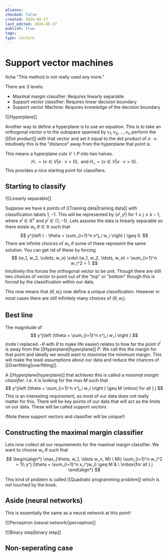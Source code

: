 ```yaml
---
aliases: 
checked: false
created: 2024-08-17
last_edited: 2024-08-17
publish: true
tags: 
type: lecture
---
```

# Support vector machines

Itcha "This method is not really used any more."

There are 3 levels:
- Maximal margin classifier: Requires linearly separable
- Support vector classifier: Requires linear decision boundary
- Support vector Machine: Requires knowledge of the decision boundary

![[Hyperplane]]

Another way to define a hyperplane is to use an equation. This is to take an orthogonal vector $o$ to the subspace spanned by $v_1, v_2, \ldots, v_n$ perform the [[Dot product]] with that vector and set it equal to the dot product of $o \cdot x$. Intuitively this is the "distance" away from the hyperplane that point is.

This means a hyperplane cuts $V \backslash P$ into two halves.
$$
H_- =\{v \in V \vert o \cdot v < 0\}, \mbox{ and } H_+ = \{v \in V \vert o \cdot v > 0 \}.
$$
This provides a nice starting point for classifiers.

## Starting to classify

![[Linearly separable]]

Suppose we have $k$ points of [[Training data|training data]] with classification labels $1, -1$. This will be represented by $(x^j, y^j)$ for $1 \leq j \leq k-1$, where $x^j \in \mathbb{R}^n$ and $y^j \in \{1, -1\}$. Lets assume the data is linearly separable so there exists $w_i, \theta \in \mathbb{R}$ such that
$$
y^j\left ( - \theta + \sum_{i=1}^n x^j_i w_i \right ) \geq 0.
$$
There are infinite choices of $w_i, \theta$ some of these represent the same solution. You can get rid of these by forcing
$$
(w_1, w_2, \cdots, w_n) \cdot (w_1, w_2, \ldots, w_n) = \sum_{i=1}^n w_i^2 = 1.
$$
Intuitively this forces the orthogonal vector to be unit. Though there are still two choices of vector to point out of the "top" or "bottom" though this is forced by the classification within our data.

This now means that $(\theta, w_i)$ now define a unique classification. However in *most* cases there are still infinitely many choices of $(\theta, w_i)$. 

## Best line

The magnitude of
$$
y^j\left (\theta + \sum_{i=1}^n x^j_i w_i \right )
$$
(note I replaced $-\theta$ with $\theta$ to make life easier) relates to how far the point $x^j$ is away from the [[Hyperplane|hyperplane]] $P$. We call this the margin for that point and ideally we would want to maximise the minimum margin. This will make the least assumptions about our data and reduce the chances of [[Overfitting|overfitting]].

A [[Hyperplane|hyperplane]] that achieves this is called a *maximal margin classifier*. I.e. it is looking for the max $M$ such that
$$
y^j\left (\theta + \sum_{i=1}^n x^j_i w_i \right ) \geq M \mbox{ for all } j
$$
This is an interesting requirement, as most of our data does not really matter for this. There will be key points of our data that will act as the limits on our data. These will be called *support vectors*. 

(Note these support vectors and classifier will be unique!)

## Constructing the maximal margin classifier

Lets now collect all our requirements for the maximal margin classifier. We want to choose $w_i, \theta$ such that
$$
\begin{align*}
\max_{\theta, w_1, \ldots w_n, M} \ M\\
\sum_{i=1}^n w_i^2 = 1\\
y^j (\theta + \sum_{i=1}^n x_i^jw_i) \geq M & \ \mbox{for all } j
\end{align*}
$$

This kind of problem is called [[Quadratic programming problem]] which is not touched by the book. 

## Aside (neural networks)

This is essentially the same as a neural network at this point!

![[Perceptron (neural network)|perceptron]]

![[Binary step|binary step]]

## Non-seperating case

